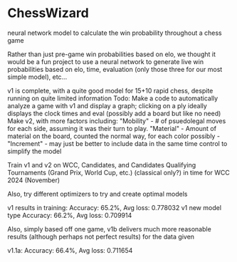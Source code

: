 # ChessWizard
neural network model to calculate the win probability throughout a chess game

Rather than just pre-game win probabilities based on elo, we thought it would be a fun project to use a neural network to generate live win probabilities based on elo, time, evaluation (only those three for our most simple model), etc...

v1 is complete, with a quite good model for 15+10 rapid chess, despite running on quite limited information Todo: Make a code to automatically analyze a game with v1 and display a graph; clicking on a ply ideally displays the clock times and eval (possibly add a board but like no need) Make v2, with more factors including: "Mobility" - # of psuedolegal moves for each side, assuming it was their turn to play. "Material" - Amount of material on the board, counted the normal way, for each color possibly - "Increment" - may just be better to include data in the same time control to simplify the model

Train v1 and v2 on WCC, Candidates, and Candidates Qualifying Tournaments (Grand Prix, World Cup, etc.) (classical only?) in time for WCC 2024 (November)

Also, try different optimizers to try and create optimal models

v1 results in training: Accuracy: 65.2%, Avg loss: 0.778032 v1 new model type Accuracy: 66.2%, Avg loss: 0.709914

Also, simply based off one game, v1b delivers much more reasonable results (although perhaps not perfect results) for the data given

v1.1a:
Accuracy: 66.4%, Avg loss: 0.711654
